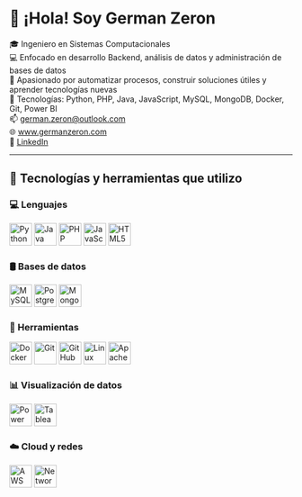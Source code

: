 # 👋 ¡Hola! Soy German Zeron

🎓 Ingeniero en Sistemas Computacionales  
💻 Enfocado en desarrollo Backend, análisis de datos y administración de bases de datos  
🚀 Apasionado por automatizar procesos, construir soluciones útiles y aprender tecnologías nuevas  
🔧 Tecnologías: Python, PHP, Java, JavaScript, MySQL, MongoDB, Docker, Git, Power BI  
📫 german.zeron@outlook.com  
🌐 www.germanzeron.com  
🔗 [LinkedIn](https://www.linkedin.com/in/german-zeron/)

---

## 🔧 Tecnologías y herramientas que utilizo

### 💻 Lenguajes
<p align="left">
  <img src="https://cdn.jsdelivr.net/gh/devicons/devicon/icons/python/python-original.svg" alt="Python" width="40"/>
  <img src="https://cdn.jsdelivr.net/gh/devicons/devicon/icons/java/java-original.svg" alt="Java" width="40"/>
  <img src="https://cdn.jsdelivr.net/gh/devicons/devicon/icons/php/php-original.svg" alt="PHP" width="40"/>
  <img src="https://cdn.jsdelivr.net/gh/devicons/devicon/icons/javascript/javascript-original.svg" alt="JavaScript" width="40"/>
  <img src="https://cdn.jsdelivr.net/gh/devicons/devicon/icons/html5/html5-original.svg" alt="HTML5" width="40"/>
</p>

### 🛢️ Bases de datos
<p align="left">
  <img src="https://cdn.jsdelivr.net/gh/devicons/devicon/icons/mysql/mysql-original.svg" alt="MySQL" width="40"/>
  <img src="https://cdn.jsdelivr.net/gh/devicons/devicon/icons/postgresql/postgresql-original.svg" alt="PostgreSQL" width="40"/>
  <img src="https://cdn.jsdelivr.net/gh/devicons/devicon/icons/mongodb/mongodb-original.svg" alt="MongoDB" width="40"/>
</p>

### 🧰 Herramientas
<p align="left">
  <img src="https://cdn.jsdelivr.net/gh/devicons/devicon/icons/docker/docker-original.svg" alt="Docker" width="40"/>
  <img src="https://cdn.jsdelivr.net/gh/devicons/devicon/icons/git/git-original.svg" alt="Git" width="40"/>
  <img src="https://cdn.jsdelivr.net/gh/devicons/devicon/icons/github/github-original.svg" alt="GitHub" width="40"/>
  <img src="https://cdn.jsdelivr.net/gh/devicons/devicon/icons/linux/linux-original.svg" alt="Linux" width="40"/>
  <img src="https://cdn.jsdelivr.net/gh/devicons/devicon/icons/apache/apache-original.svg" alt="Apache/XAMPP" width="40"/>
</p>

### 📊 Visualización de datos
<p align="left">
  <img src="https://img.icons8.com/color/48/000000/power-bi.png" alt="Power BI" width="40"/>
  <img src="https://img.icons8.com/color/48/000000/tableau-software.png" alt="Tableau" width="40"/>
</p>

### ☁️ Cloud y redes
<p align="left">
  <img src="https://img.icons8.com/color/48/000000/amazon-web-services.png" alt="AWS" width="40"/>
  <img src="https://img.icons8.com/ios-filled/50/000000/network-card.png" alt="Networking" width="40"/>
</p>
